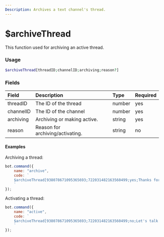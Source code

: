 ```yaml
---
Description: Archives a text channel's thread.
---
```


# $archiveThread

This function used for archiving an active thread.

### Usage

```php
$archiveThread[threadID;channelID;archiving;reason?]
```

### Fields
| Field | Description | Type | Required |
| :--- | :--- | :--- | :--- |
| threadID | The ID of the thread  | number | yes |
| channelID | The ID of the channel | number | yes |
| archiving | Archiving or making active. | string | yes |
| reason | Reason for archiving/activating. | string | no |

#### Examples

Archiving a thread:

```javascript
bot.command({
    name: "archive",
    code: `
    $archiveThread[938078671095365693;722031482163560499;yes;Thanks for talk!]
    `
});
```
Activating a thread:

```javascript
bot.command({
    name: "active",
    code: `
    $archiveThread[938078671095365693;722031482163560499;no;Let's talk again!]
    `
});
```
